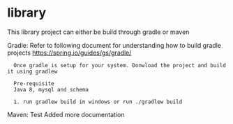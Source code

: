 # library

This library project can either be build through gradle or maven 

Gradle:
      Refer to following document for understanding how to build gradle projects https://spring.io/guides/gs/gradle/

      Once gradle is setup for your system. Donwload the project and build it using gradlew

      Pre-requisite
      Java 8, mysql and schema

      1. run gradlew build in windows or run ./gradlew build
      
Maven:
     Test
Added more documentation
